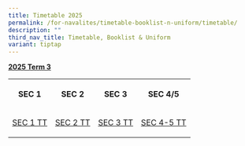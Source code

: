 ```yaml
---
title: Timetable 2025
permalink: /for-navalites/timetable-booklist-n-uniform/timetable/
description: ""
third_nav_title: Timetable, Booklist & Uniform
variant: tiptap
---
```

<p></p>
<p><strong><u>2025 Term 3</u></strong>
</p>
<table style="minWidth: 100px">
<colgroup>
<col>
<col>
<col>
<col>
</colgroup>
<tbody>
<tr>
<th rowspan="1" colspan="1">
<p><strong>SEC 1</strong>
</p>
</th>
<th rowspan="1" colspan="1">
<p><strong>SEC 2</strong>
</p>
</th>
<th rowspan="1" colspan="1">
<p><strong>SEC 3</strong>
</p>
</th>
<th rowspan="1" colspan="1">
<p><strong>SEC 4/5</strong>
</p>
</th>
</tr>
<tr>
<td rowspan="1" colspan="1">
<p><a href="/files/2025 T3 TT/Sec_1_TTb.pdf" rel="noopener nofollow" target="_blank">SEC 1 TT</a>
</p>
</td>
<td rowspan="1" colspan="1">
<p><a href="/files/2025 T3 TT/SEC_2_TTa.pdf" rel="noopener nofollow" target="_blank">SEC 2 TT</a>
</p>
</td>
<td rowspan="1" colspan="1">
<p><a href="/files/2025 T3 TT/SEC_3_TT.pdf" rel="noopener nofollow" target="_blank">SEC 3 TT</a>
</p>
</td>
<td rowspan="1" colspan="1">
<p><a href="/files/2025 T3 TT/SEC_4_TTa.pdf" rel="noopener nofollow" target="_blank">SEC 4-5 TT</a>
</p>
</td>
</tr>
</tbody>
</table>
<p></p>
<p></p>
<p></p>
<p></p>
<p></p>
<p></p>
<p></p>
<p></p>
<p></p>
<p></p>
<p></p>
<p></p>